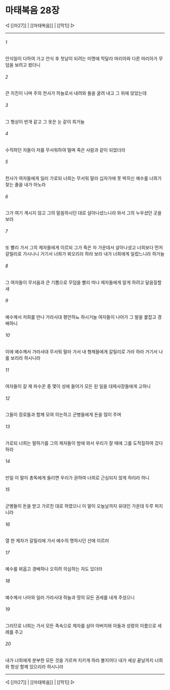 # 마태복음 28장

◁ [[마27]] | [[마태복음]] | [[막1]] ▷
***

###### 1
안식일이 다하여 가고 안식 후 첫날이 되려는 미명에 막달라 마리아와 다른 마리아가 무덤을 보려고 왔더니

###### 2
큰 지진이 나며 주의 천사가 하늘로서 내려와 돌을 굴려 내고 그 위에 앉았는데

###### 3
그 형상이 번개 같고 그 옷은 눈 같이 희거늘

###### 4
수직하던 자들이 저를 무서워하여 떨며 죽은 사람과 같이 되었더라

###### 5
천사가 여자들에게 일러 가로되 너희는 무서워 말라 십자가에 못 박히신 예수를 너희가 찾는 줄을 내가 아노라

###### 6
그가 여기 계시지 않고 그의 말씀하시던 대로 살아나셨느니라 와서 그의 누우셨던 곳을 보라

###### 7
또 빨리 가서 그의 제자들에게 이르되 그가 죽은 자 가운데서 살아나셨고 너희보다 먼저 갈릴리로 가시나니 거기서 너희가 뵈오리라 하라 보라 내가 너희에게 일렀느니라 하거늘

###### 8
그 여자들이 무서움과 큰 기쁨으로 무덤을 빨리 떠나 제자들에게 알게 하려고 달음질할새

###### 9
예수께서 저희를 만나 가라사대 평안하뇨 하시거늘 여자들이 나아가 그 발을 붙잡고 경배하니

###### 10
이에 예수께서 가라사대 무서워 말라 가서 내 형제들에게 갈릴리로 가라 하라 거기서 나를 보리라 하시니라

###### 11
여자들이 갈 제 파수꾼 중 몇이 성에 들어가 모든 된 일을 대제사장들에게 고하니

###### 12
그들이 장로들과 함께 모여 의논하고 군병들에게 돈을 많이 주며

###### 13
가로되 너희는 말하기를 그의 제자들이 밤에 와서 우리가 잘 때에 그를 도적질하여 갔다 하라

###### 14
만일 이 말이 총독에게 들리면 우리가 권하여 너희로 근심되지 않게 하리라 하니

###### 15
군병들이 돈을 받고 가르친 대로 하였으니 이 말이 오늘날까지 유대인 가운데 두루 퍼지니라

###### 16
열 한 제자가 갈릴리에 가서 예수의 명하시던 산에 이르러

###### 17
예수를 뵈옵고 경배하나 오히려 의심하는 자도 있더라

###### 18
예수께서 나아와 일러 가라사대 하늘과 땅의 모든 권세를 내게 주셨으니

###### 19
그러므로 너희는 가서 모든 족속으로 제자를 삼아 아버지와 아들과 성령의 이름으로 세례를 주고

###### 20
내가 너희에게 분부한 모든 것을 가르쳐 지키게 하라 볼지어다 내가 세상 끝날까지 너희와 항상 함께 있으리라 하시니라

***
◁ [[마27]] | [[마태복음]] | [[막1]] ▷